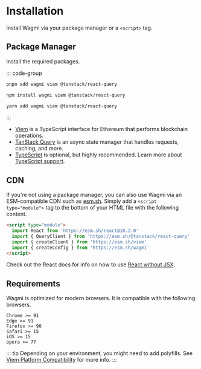 # Installation

Install Wagmi via your package manager or a `<script>` tag.

## Package Manager

Install the required packages.

::: code-group
```bash [pnpm]
pnpm add wagmi viem @tanstack/react-query
```

```bash [npm]
npm install wagmi viem @tanstack/react-query
```

```bash [yarn]
yarn add wagmi viem @tanstack/react-query
```
:::

- [Viem](https://viem.sh) is a TypeScript interface for Ethereum that performs blockchain operations.
- [TanStack Query](https://tanstack.com/query/latest) is an async state manager that handles requests, caching, and more.
- [TypeScript](/react/typescript) is optional, but highly recommended. Learn more about [TypeScript support](/react/typescript).

## CDN

If you're not using a package manager, you can also use Wagmi via an ESM-compatible CDN such as [esm.sh](https://esm.sh). Simply add a `<script type="module">` tag to the bottom of your HTML file with the following content.

```html
<script type="module">
  import React from 'https://esm.sh/react@18.2.0'
  import { QueryClient } from 'https://esm.sh/@tanstack/react-query'
  import { createClient } from 'https://esm.sh/viem'
  import { createConfig } from 'https://esm.sh/wagmi'
</script>
```

Check out the React docs for info on how to use [React without JSX](https://react.dev/reference/react/createElement#creating-an-element-without-jsx).

## Requirements

Wagmi is optimized for modern browsers. It is compatible with the following browsers.

```
Chrome >= 91
Edge >= 91
Firefox >= 90
Safari >= 15
iOS >= 15
opera >= 77
```

::: tip
Depending on your environment, you might need to add polyfills. See [Viem Platform Compatibility](https://viem.sh/docs/compatibility.html) for more info.
:::